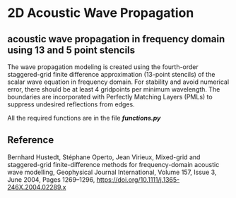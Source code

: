 # 2D Acoustic Wave Propagation
## acoustic wave propagation in frequency domain using 13 and 5 point stencils

The wave propagation modeling is created using the fourth-order staggered-grid finite difference approximation (13-point stencils) of the scalar wave equation in frequency domain. For stability and avoid numerical error, there should be at least 4 gridpoints per minimum wavelength. The boundaries are incorporated with Perfectly Matching Layers (PMLs) to suppress undesired reflections from edges.

All the required functions are in the file ***functions.py***

## Reference

Bernhard Hustedt, Stéphane Operto, Jean Virieux, Mixed-grid and staggered-grid finite-difference methods for frequency-domain acoustic wave modelling, Geophysical Journal International, Volume 157, Issue 3, June 2004, Pages 1269–1296, https://doi.org/10.1111/j.1365-246X.2004.02289.x
